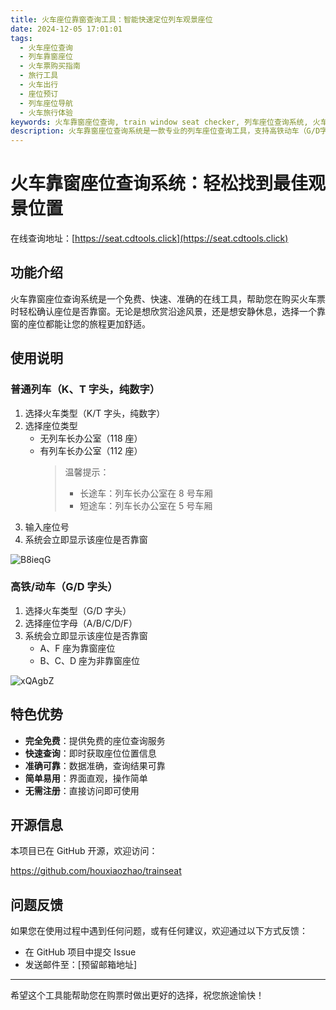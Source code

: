 ```yaml
---
title: 火车座位靠窗查询工具：智能快速定位列车观景座位
date: 2024-12-05 17:01:01
tags:
  - 火车座位查询
  - 列车靠窗座位
  - 火车票购买指南
  - 旅行工具
  - 火车出行
  - 座位预订
  - 列车座位导航
  - 火车旅行体验
keywords: 火车靠窗座位查询, train window seat checker, 列车座位查询系统, 火车座位导航, 高铁动车座位查询, K字头列车座位, G字头动车座位, 火车票购买攻略, 列车座位分布图, 火车观景座位, 火车座位预订指南, 列车靠窗位置, 火车出行工具, 智能座位查询, 火车旅行体验优化, railway seat finder, train seat position guide, window seat locator, train travel experience, smart seat selection
description: 火车靠窗座位查询系统是一款专业的列车座位查询工具，支持高铁动车（G/D字头）和普通列车（K/T字头）的座位位置查询。系统提供即时、准确的座位靠窗信息，帮助旅客在购票时轻松选择理想的观景位置。无论是想欣赏沿途风景，还是寻找舒适的休息环境，这款免费的在线工具都能满足您的需求。系统界面简洁直观，操作便捷，无需注册即可使用，让您的火车旅行体验更加完美。The Train Window Seat Query System is a professional tool for checking train seat positions, supporting both high-speed trains (G/D series) and regular trains (K/T series). It provides instant and accurate information about window seats, helping passengers easily choose ideal viewing positions when purchasing tickets. Whether you want to enjoy the scenery along the way or find a comfortable resting environment, this free online tool can meet your needs. The system features a clean, intuitive interface and requires no registration, making your train journey experience more perfect.
---
```


# 火车靠窗座位查询系统：轻松找到最佳观景位置

在线查询地址：[https://seat.cdtools.click](https://seat.cdtools.click)

## 功能介绍

火车靠窗座位查询系统是一个免费、快速、准确的在线工具，帮助您在购买火车票时轻松确认座位是否靠窗。无论是想欣赏沿途风景，还是想安静休息，选择一个靠窗的座位都能让您的旅程更加舒适。

## 使用说明

### 普通列车（K、T 字头，纯数字）

1. 选择火车类型（K/T 字头，纯数字）
2. 选择座位类型
   - 无列车长办公室（118 座）
   - 有列车长办公室（112 座）
     > 温馨提示：
     >
     > - 长途车：列车长办公室在 8 号车厢
     > - 短途车：列车长办公室在 5 号车厢
3. 输入座位号
4. 系统会立即显示该座位是否靠窗

![B8ieqG](https://cdn.jsdelivr.net/gh/houxiaozhao/imageLibrary@master/uPic/2024/12/05/B8ieqG.png)

### 高铁/动车（G/D 字头）

1. 选择火车类型（G/D 字头）
2. 选择座位字母（A/B/C/D/F）
3. 系统会立即显示该座位是否靠窗
   - A、F 座为靠窗座位
   - B、C、D 座为非靠窗座位

![xQAgbZ](https://cdn.jsdelivr.net/gh/houxiaozhao/imageLibrary@master/uPic/2024/12/05/xQAgbZ.png)

## 特色优势

- **完全免费**：提供免费的座位查询服务
- **快速查询**：即时获取座位位置信息
- **准确可靠**：数据准确，查询结果可靠
- **简单易用**：界面直观，操作简单
- **无需注册**：直接访问即可使用

## 开源信息

本项目已在 GitHub 开源，欢迎访问：

https://github.com/houxiaozhao/trainseat

## 问题反馈

如果您在使用过程中遇到任何问题，或有任何建议，欢迎通过以下方式反馈：

- 在 GitHub 项目中提交 Issue
- 发送邮件至：[预留邮箱地址]

---

希望这个工具能帮助您在购票时做出更好的选择，祝您旅途愉快！
